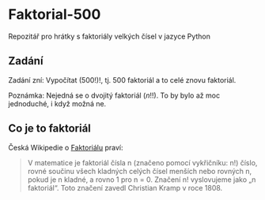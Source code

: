 # Faktorial-500
Repozitář pro hrátky s faktoriály velkých čísel v jazyce Python

## Zadání
Zadání zní: Vypočítat $(500!)!$, tj. 500 faktoriál a to celé znovu faktoriál.

Poznámka: Nejedná se o dvojitý faktoriál ($n!!$). To by bylo až moc jednoduché, i když možná ne.


## Co je to faktoriál
Česká Wikipedie o [Faktoriálu](https://cs.wikipedia.org/wiki/Faktori%C3%A1l) praví: 
> V matematice je faktoriál čísla n (značeno pomocí vykřičníku: n!) číslo, rovné součinu všech kladných celých čísel menších nebo rovných n, pokud je n kladné, a rovno 1 pro n = 0. Značení n! vyslovujeme jako „n faktoriál“. Toto značení zavedl Christian Kramp v roce 1808.


